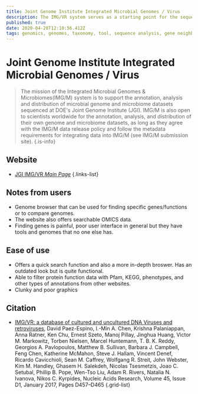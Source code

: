 ```yaml
---
title: Joint Genome Institute Integrated Microbial Genomes / Virus
description: The IMG/VR system serves as a starting point for the sequence analysis of viral fragments derived from metagenomic samples.
published: true
date: 2020-04-28T12:10:56.412Z
tags: genomics, genomes, taxonomy, tool, sequence analysis, gene neighborhood
---
```


# Joint Genome Institute Integrated Microbial Genomes / Virus

> The mission of the Integrated Microbial Genomes & Microbiomes(IMG/M) system is to support the annotation, analysis and distribution of microbial genome and microbiome datasets sequenced at DOE's Joint Genome Institute (JGI).
&NewLine;
IMG/M is also open to scientists worldwide for the annotation, analysis, and distribution of their own genome and microbiome datasets, as long as they agree with the IMG/M data release policy and follow the metadata requirements for integrating data into IMG/M (see IMG/M submission site).
{.is-info}
## Website

- [JGI IMG/VR *Main Page*](https://img.jgi.doe.gov/cgi-bin/vr/main.cgi)
{.links-list}

## Notes from users 
- Genome browser that can be used for finding specific genes/functions or to compare genomes.
- The website also offers searchable OMICS data.
- Finding genes is painful, poor user interface in general but they have tools and genomes that no one else has. 

## Ease of use
- Offers a quick search function and also a more in-depth broswer. Has an outdated look but is quite functional. 
- Able to filter protein function data with Pfam, KEGG, phenotypes, and other types of annotations from other websites. 
- Clunky and poor graphics


## Citation

-  [IMG/VR: a database of cultured and uncultured DNA Viruses and retroviruses](https://academic.oup.com/nar/article/45/D1/D457/2333907), David Paez-Espino, I.-Min A. Chen, Krishna Palaniappan, Anna Ratner, Ken Chu, Ernest Szeto, Manoj Pillay, Jinghua Huang, Victor M. Markowitz, Torben Nielsen, Marcel Huntemann, T. B. K. Reddy, Georgios A. Pavlopoulos, Matthew B. Sullivan, Barbara J. Campbell, Feng Chen, Katherine McMahon, Steve J. Hallam, Vincent Denef, Ricardo Cavicchioli, Sean M. Caffrey, Wolfgang R. Streit, John Webster, Kim M. Handley, Ghasem H. Salekdeh, Nicolas Tsesmetzis, Joao C. Setubal, Phillip B. Pope, Wen-Tso Liu, Adam R. Rivers, Natalia N. Ivanova, Nikos C. Kyrpides, Nucleic Acids Research, Volume 45, Issue D1, January 2017, Pages D457–D465
{.grid-list}